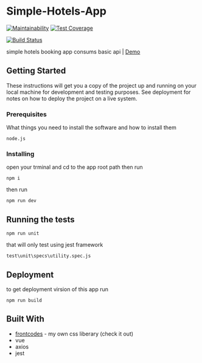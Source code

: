# Simple-Hotels-App
[![Maintainability](https://api.codeclimate.com/v1/badges/4e981d110c7c6616d36e/maintainability)](https://codeclimate.com/github/Ahmed-osama/Simple-Hotels-App/maintainability)
[![Test Coverage](https://api.codeclimate.com/v1/badges/4e981d110c7c6616d36e/test_coverage)](https://codeclimate.com/github/Ahmed-osama/Simple-Hotels-App/test_coverage)

[![Build Status](https://travis-ci.org/Ahmed-osama/Simple-Hotels-App.svg?branch=master)](https://travis-ci.org/Ahmed-osama/Simple-Hotels-App)

simple hotels booking app consums basic api | [Demo](http://tajawal.surge.sh/)

## Getting Started

These instructions will get you a copy of the project up and running on your local machine for development and testing purposes. See deployment for notes on how to deploy the project on a live system.

### Prerequisites

What things you need to install the software and how to install them

```
node.js
```
### Installing
open your trminal and cd to the app root path then run

```
npm i
```
then run

```
npm run dev
```

## Running the tests
```
npm run unit
```
that will only test  using jest framework
```
test\unit\specs\utility.spec.js
```
## Deployment
to get deployment virsion of this app run
```
npm run build
```

## Built With

* [frontcodes](https://github.com/Ahmed-osama/FrontCodes) - my own css liberary (check it out)
* vue
* axios
* jest
